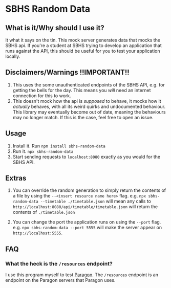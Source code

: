 # SBHS Random Data

## What is it/Why should I use it?

It what it says on the tin. This mock server generates data that mocks the SBHS api. If you're a student at SBHS trying to develop an application that runs against the API, this should be useful for you to test your application locally.

## Disclaimers/Warnings **!!IMPORTANT!!**

1. This uses the some unauthenticated endpoints of the SBHS API, e.g. for getting the bells for the day. This means you *will* need an internet connection for this to work.
2. This doesn't mock how the api is *supposed* to behave, it mocks how it *actually* behaves, with all its weird quirks and undocumented behaviour. This library may eventually become out of date, meaning the behaviours may no longer match. If this is the case, feel free to open an issue.

## Usage

1. Install it. Run `npm install sbhs-random-data`
2. Run it. `npx sbhs-random-data`
3. Start sending requests to `localhost:8080` exactly as you would for the SBHS API.

## Extras

1. You can override the random generation to simply return the contents of a file by using the `--<insert resource name here>` flag. e.g. `npx sbhs-random-data --timetable ./timetable.json` will mean any calls to `http://localhost:8080/api/timetable/timetable.json` will return the contents of `./timetable.json`

2. You can change the port the application runs on using the `--port` flag. e.g. `npx sbhs-random-data --port 5555` will make the server appear on `http://localhost:5555`.

## FAQ

### What the heck is the `/resources` endpoint?

I use this program myself to test [Paragon](https://github.com/AndrewPerson/Lit-Paragon-Client). The `/resources` endpoint is an endpoint on the Paragon servers that Paragon uses.